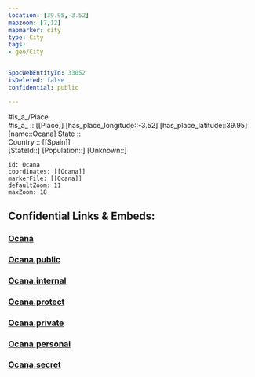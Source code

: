```yaml
---
location: [39.95,-3.52] 
mapzoom: [7,12] 
mapmarker: city 
type: City
tags:
- geo/City


SpocWebEntityId: 33052
isDeleted: false
confidential: public

---
```

#is_a_/Place  
#is_a_ :: [[Place]] 
[has_place_longitude::-3.52] 
[has_place_latitude::39.95] 
[name::Ocana] 
State ::  
Country :: [[Spain]]  
[StateId::] 
[Population::] 
[Unknown::] 


```leaflet
id: Ocana
coordinates: [[Ocana]] 
markerFile: [[Ocana]] 
defaultZoom: 11 
maxZoom: 18
```


## Confidential Links & Embeds: 

### [Ocana](/_Standards/Earth/Continent/Europe/Europe~South/Spain/Provinces~Spain/Castilla-La_Mancha/Toledo.Province/City/Ocana.md) 

### [Ocana.public](/_public/Earth/Continent/Europe/Europe~South/Spain/Provinces~Spain/Castilla-La_Mancha/Toledo.Province/City/Ocana.public.md) 

### [Ocana.internal](/_internal/Earth/Continent/Europe/Europe~South/Spain/Provinces~Spain/Castilla-La_Mancha/Toledo.Province/City/Ocana.internal.md) 

### [Ocana.protect](/_protect/Earth/Continent/Europe/Europe~South/Spain/Provinces~Spain/Castilla-La_Mancha/Toledo.Province/City/Ocana.protect.md) 

### [Ocana.private](/_private/Earth/Continent/Europe/Europe~South/Spain/Provinces~Spain/Castilla-La_Mancha/Toledo.Province/City/Ocana.private.md) 

### [Ocana.personal](/_personal/Earth/Continent/Europe/Europe~South/Spain/Provinces~Spain/Castilla-La_Mancha/Toledo.Province/City/Ocana.personal.md) 

### [Ocana.secret](/_secret/Earth/Continent/Europe/Europe~South/Spain/Provinces~Spain/Castilla-La_Mancha/Toledo.Province/City/Ocana.secret.md)

